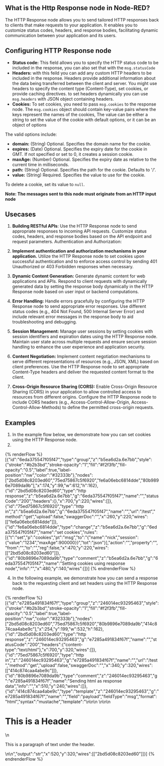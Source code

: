 ## What is the Http Response node in Node-RED?

The HTTP Response node allows you to send tailored HTTP responses back to clients that make requests to your application. It enables you to customize status codes, headers, and response bodies, facilitating dynamic communication between your application and its users.

## Configuring HTTP Response node

- **Status code:** This field allows you to specify the HTTP status code to be included in the response, you can also set that with the `msg.statusCode`
- **Headers:** with this feild you can add any custom HTTP headers to be included in the response. Headers provide additional information about the data being transferred between the client and server. You might use headers to specify the content type (Content-Type), set cookies, or provide caching directives. to set headers dynamically you can use `msg.headers` with JSON object containing headers.
- **Cookies:** To set cookies, you need to pass `msg.cookies` to the response node. The `msg.cookies` object should contain key-value pairs where the keys represent the names of the cookies, The value can be either a string to set the value of the cookie with default options, or it can be an object of options

The valid options include:

- **domain:** (String) Optional. Specifies the domain name for the cookie.
- **expires:** (Date) Optional. Specifies the expiry date for the cookie in GMT. If not specified or set to 0, it creates a session cookie.
- **maxAge:** (Number) Optional. Specifies the expiry date as relative to the current time in milliseconds.
- **path:** (String) Optional. Specifies the path for the cookie. Defaults to '/'.
- **value:** (String) Required. Specifies the value to use for the cookie.

To delete a cookie, set its value to `null`.

**Note: The messages sent to this node must originate from an HTTP input node**

## Usecases 

1. **Building RESTful APIs**: Use the HTTP Response node to send appropriate responses to incoming API requests. Customize status codes, headers, and response bodies based on the API endpoint and request parameters.
Authentication and Authorization:

2. **Implement authentication and authorization mechanisms in your application.** Utilize the HTTP Response node to set cookies upon successful authentication and to enforce access control by sending 401 Unauthorized or 403 Forbidden responses when necessary.

3. **Dynamic Content Generation:** Generate dynamic content for web applications and APIs. Respond to client requests with dynamically generated data by setting the response body dynamically in the HTTP Response node based on user input or backend computations.

4. **Error Handling:** Handle errors gracefully by configuring the HTTP Response node to send appropriate error responses. Use different status codes (e.g., 404 Not Found, 500 Internal Server Error) and include relevant error messages in the response body to aid troubleshooting and debugging.

5. **Session Management:** Manage user sessions by setting cookies with session identifiers and expiration dates using the HTTP Response node. Maintain user state across multiple requests and ensure secure session handling to enhance the user experience and application security.

6. **Content Negotiation:** Implement content negotiation mechanisms to serve different representations of resources (e.g., JSON, XML) based on client preferences. Use the HTTP Response node to set appropriate Content-Type headers and deliver the requested content format to the client.

7. **Cross-Origin Resource Sharing (CORS):** Enable Cross-Origin Resource Sharing (CORS) in your application to allow controlled access to resources from different origins. Configure the HTTP Response node to include CORS headers (e.g., Access-Control-Allow-Origin, Access-Control-Allow-Methods) to define the permitted cross-origin requests.

## Examples

1. In the example flow below, we demonstrate how you can set cookies using the HTTP Response node.
2. 
{% renderFlow %}
[{"id":"6eda375547f05f47","type":"group","z":"b5ea6d2a.6e7bb","style":{"stroke":"#b2b3bd","stroke-opacity":"1","fill":"#f2f3fb","fill-opacity":"0.5","label":true,"label-position":"nw","color":"#32333b"},"nodes":["2bd5d08c8203ed60","75ed75867c5f6920","fe6a06ebc6814dde","80b9896e7089da9b"],"x":174,"y":99,"w":612,"h":162},{"id":"2bd5d08c8203ed60","type":"http response","z":"b5ea6d2a.6e7bb","g":"6eda375547f05f47","name":"","statusCode":"200","headers":{},"x":700,"y":220,"wires":[]},{"id":"75ed75867c5f6920","type":"http in","z":"b5ea6d2a.6e7bb","g":"6eda375547f05f47","name":"","url":"/test","method":"get","upload":false,"swaggerDoc":"","x":260,"y":220,"wires":[["fe6a06ebc6814dde"]]},{"id":"fe6a06ebc6814dde","type":"change","z":"b5ea6d2a.6e7bb","g":"6eda375547f05f47","name":"set cookies","rules":[{"t":"set","p":"cookies","pt":"msg","to":"{\"name\":\"nick\",\"session\":{\"value\":\"1234\",\"maxAge\":900000}}","tot":"json"}],"action":"","property":"","from":"","to":"","reg":false,"x":470,"y":220,"wires":[["2bd5d08c8203ed60"]]},{"id":"80b9896e7089da9b","type":"comment","z":"b5ea6d2a.6e7bb","g":"6eda375547f05f47","name":"Setting cookies using response node","info":"","x":480,"y":140,"wires":[]}]
{% endrenderFlow %}

4. In the following example, we demonstrate how you can send a response back to the requesting client and set headers using the HTTP Response node.

{% renderFlow %}
[{"id":"e7285a491834f67f","type":"group","z":"246014ec93295463","style":{"stroke":"#b2b3bd","stroke-opacity":"1","fill":"#f2f3fb","fill-opacity":"0.5","label":true,"label-position":"nw","color":"#32333b"},"nodes":["2bd5d08c8203ed60","75ed75867c5f6920","80b9896e7089da9b","414c874caa4abe9c"],"x":254,"y":199,"w":532,"h":162},{"id":"2bd5d08c8203ed60","type":"http response","z":"246014ec93295463","g":"e7285a491834f67f","name":"","statusCode":"200","headers":{"content-type":"text/html"},"x":700,"y":320,"wires":[]},{"id":"75ed75867c5f6920","type":"http in","z":"246014ec93295463","g":"e7285a491834f67f","name":"","url":"/test","method":"get","upload":false,"swaggerDoc":"","x":340,"y":320,"wires":[["414c874caa4abe9c"]]},{"id":"80b9896e7089da9b","type":"comment","z":"246014ec93295463","g":"e7285a491834f67f","name":"Sending html as response data","info":"","x":510,"y":240,"wires":[]},{"id":"414c874caa4abe9c","type":"template","z":"246014ec93295463","g":"e7285a491834f67f","name":"","field":"payload","fieldType":"msg","format":"html","syntax":"mustache","template":"<!DOCTYPE html>\n<html>\n<head>\n    <title>Simple HTML Example</title>\n</head>\n<body>\n    <h1>This is a Header</h1>\n    <p>This is a paragraph of text under the header.</p>\n</body>\n</html>","output":"str","x":520,"y":320,"wires":[["2bd5d08c8203ed60"]]}]
{% endrenderFlow %}
